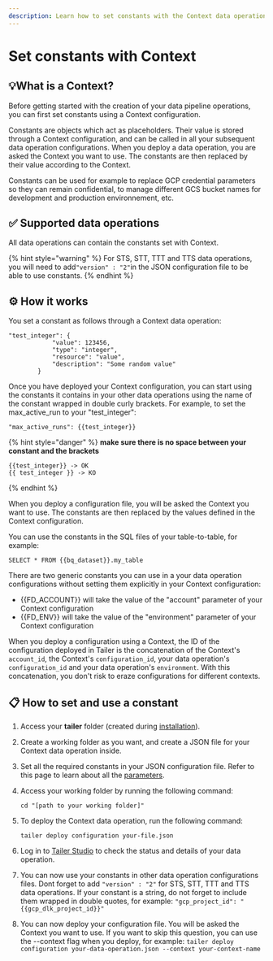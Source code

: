 ```yaml
---
description: Learn how to set constants with the Context data operation.
---
```


# Set constants with Context

## :bulb:What is a Context?

Before getting started with the creation of your data pipeline operations, you can first set constants using a Context configuration.

Constants are objects which act as placeholders. Their value is stored through a Context configuration, and can be called in all your subsequent data operation configurations. When you deploy a data operation, you are asked the Context you want to use. The constants are then replaced by their value according to the Context.

Constants can be used for example to replace GCP credential parameters so they can remain confidential, to manage different GCS bucket names for development and production environnement, etc.

## ✅ Supported data operations

All data operations can contain the constants set with Context.

{% hint style="warning" %}
For STS, STT, TTT and TTS data operations, you will need to add`"version" : "2"`in the JSON configuration file to be able to use constants.
{% endhint %}

## ⚙️ How it works

You set a constant as follows through a Context data operation:

```
"test_integer": {
			"value": 123456,
			"type": "integer",
			"resource": "value",
			"description": "Some random value"
		}
```

Once you have deployed your Context configuration, you can start using the constants it contains in your other data operations using the name of the constant wrapped in double curly brackets. For example, to set the max\_active\_run to your "test\_integer":

```
"max_active_runs": {{test_integer}}
```

{% hint style="danger" %}
**make sure there is no space between your constant and the brackets**

```
{{test_integer}} -> OK
{{ test_integer }} -> KO
```
{% endhint %}

When you deploy a configuration file, you will be asked the Context you want to use. The constants are then replaced by the values defined in the Context configuration.

You can use the constants in the SQL files of your table-to-table, for example:

`SELECT * FROM {{bq_dataset}}.my_table`

There are two generic constants you can use in a your data operation configurations without setting them explicitly in your Context configuration:

* {{FD\_ACCOUNT}} will take the value of the "account" parameter of your Context configuration
* {{FD\_ENV}} will take the value of the "environment" parameter of your Context configuration

When you deploy a configuration using a Context, the ID of the configuration deployed in Tailer is the concatenation of the Context's `account_id`, the Context's `configuration_id`, your data operation's `configuration_id` and your data operation's `environment`. With this concatenation, you don't risk to eraze configurations for different contexts.

## **📋 How to set and use a constant**

1. Access your **tailer** folder (created during [installation](../../getting-started/install-tailer-sdk.md)).
2. Create a working folder as you want, and create a JSON file for your Context data operation inside.
3. Set all the required constants in your JSON configuration file. Refer to this page to learn about all the [parameters](context-configuration-file.md).
4.  Access your working folder by running the following command:

    ```
    cd "[path to your working folder]"
    ```
5.  To deploy the Context data operation, run the following command:

    ```
    tailer deploy configuration your-file.json
    ```
6. Log in to [Tailer Studio](http://studio.tailer.ai) to check the status and details of your data operation.
7. You can now use your constants in other data operation configurations files. Dont forget to add `"version" : "2"` for STS, STT, TTT and TTS data operations. If your constant is a string, do not forget to include them wrapped in double quotes, for example: `"gcp_project_id": "{{gcp_dlk_project_id}}"`
8. You can now deploy your configuration file. You will be asked the Context you want to use. If you want to skip this question, you can use the --context flag when you deploy, for example: `tailer deploy configuration your-data-operation.json --context your-context-name`

